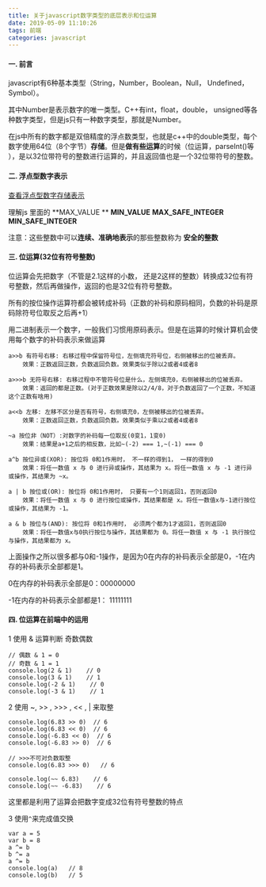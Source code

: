 ```yaml
---
title: 关于javascript数字类型的底层表示和位运算
date: 2019-05-09 11:10:26
tags: 前端
categories: javascript
---
```


####  一. 前言

javascript有6种基本类型（String，Number，Boolean，Null， Undefined，Symbol）。

其中Number是表示数字的唯一类型。C++有int，float，double， unsigned等各种数字类型，但是js只有一种数字类型，那就是Number。

在js中所有的数字都是双倍精度的浮点数类型，也就是c++中的double类型，每个数字使用64位（8个字节）**存储**。但是**做有些运算**的时候（位运算，parseInt()等 ），是以32位带符号的整数进行运算的，并且返回值也是一个32位带符号的整数。

#### 二. 浮点型数字表示

[查看浮点型数字存储表示](https://harttle.land/2018/06/29/javascript-numbers.html#header-4)

理解js 里面的 **MAX_VALUE **  **MIN_VALUE**  **MAX_SAFE_INTEGER**  **MIN_SAFE_INTEGER**

注意：这些整数中可以**连续、准确地表示**的那些整数称为 **安全的整数**

#### 三. 位运算(32位有符号整数)

位运算会先把数字（不管是2.1这样的小数， 还是2这样的整数）转换成32位有符号整数，然后再做操作，返回的也是32位有符号整数。



所有的按位操作运算符都会被转成补码（正数的补码和原码相同，负数的补码是原码除符号位取反之后再+1）

用二进制表示一个数字，一般我们习惯用原码表示。但是在运算的时候计算机会使用每个数字的补码表示来做运算



````
a>>b 有符号右移: 右移过程中保留符号位，左侧填充符号位，右侧被移出的位被丢弃。
	效果：正数返回正数，负数返回负数。效果类似于除以2或者4或者8
````

```
a>>>b 无符号右移: 右移过程中不管符号位是什么，左侧填充0，右侧被移出的位被丢弃。
	效果：返回的都是正数。(对于正数效果是除以2/4/8，对于负数返回了一个正数，不知道这个正数有啥用)
```

```
a<<b 左移: 左移不区分是否有符号，右侧填充0，左侧被移出的位被丢弃。
	效果：正数返回正数，负数返回负数。效果类似于乘以2或者4或者8
```

```
~a 按位非（NOT）:对数字的补码每一位取反(0变1，1变0)
	效果：结果是a+1之后的相反数，比如~(-2) === 1,~(-1) === 0
```

```
a^b 按位异或(XOR): 按位将 0和1作用时， 不一样的得到1， 一样的得到0
	效果：将任一数值 x 与 0 进行异或操作，其结果为 x。将任一数值 x 与 -1 进行异或操作，其结果为 ~x。
```

```
a | b 按位或(OR): 按位将 0和1作用时， 只要有一个1则返回1，否则返回0
	效果：将任一数值 x 与 0 进行按位或操作，其结果都是 x。将任一数值x与-1进行按位或操作，其结果为 -1。
```

```
a & b 按位与(AND): 按位将 0和1作用时， 必须两个都为1才返回1，否则返回0
	效果：将任一数值x与0执行按位与操作，其结果都为 0。将任一数值 x 与 -1 执行按位与操作，其结果都为 x。
```

上面操作之所以很多都与0和-1操作，是因为0在内存的补码表示全部是0，-1在内存的补码表示全部都是1。

0在内存的补码表示全部是0：00000000

-1在内存的补码表示全部都是1： 11111111

#### 四. 位运算在前端中的运用

1 使用 & 运算判断 奇数偶数

```
// 偶数 & 1 = 0
// 奇数 & 1 = 1
console.log(2 & 1)    // 0
console.log(3 & 1)    // 1
console.log(-2 & 1)    // 0
console.log(-3 & 1)    // 1
```

2 使用 ~, >> , >>> , << , | 来取整

```
console.log(6.83 >> 0)  // 6
console.log(6.83 << 0)  // 6
console.log(-6.83 << 0)  // 6
console.log(-6.83 >> 0)  // 6
```

```
// >>>不可对负数取整
console.log(6.83 >>> 0)   // 6
```

```
console.log(~~ 6.83)    // 6
console.log(~~ -6.83)    // 6
```

这里都是利用了运算会把数字变成32位有符号整数的特点

3  使用`^`来完成值交换

```
var a = 5
var b = 8
a ^= b
b ^= a
a ^= b
console.log(a)   // 8
console.log(b)   // 5
```

